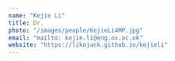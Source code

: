 ```yaml
---
name: "Kejie Li"
title: Dr.
photo: "/images/people/KejieLi4MP.jpg"
email: "mailto: kejie.li@eng.ox.ac.uk"
website: "https://likojack.github.io/kejieli"
---
```

